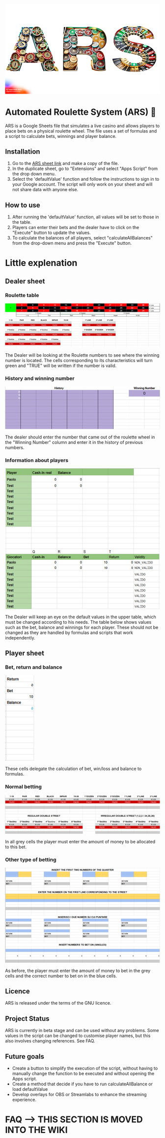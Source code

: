 ![Brand Image](brand-image.png)

# Automated Roulette System (ARS) 🎰

ARS is a Google Sheets file that simulates a live casino and allows players to place bets on a physical roulette wheel. The file uses a set of formulas and a script to calculate bets, winnings and player balance.

## Installation

1. Go to the [ARS sheet link](insert-link-here) and make a copy of the file.
2. In the duplicate sheet, go to "Extensions" and select "Apps Script" from the drop down menu.
3. Select the 'defaultValue' function and follow the instructions to sign in to your Google account. The script will only work on your sheet and will not share data with anyone else.

## How to use

1. After running the 'defaultValue' function, all values will be set to those in the table.
2. Players can enter their bets and the dealer have to click on the "Execute" button to update the values.
3. To calculate the balances of all players, select "calculateAllBalances" from the drop-down menu and press the "Execute" button.

# Little explenation 

## Dealer sheet

### Roulette table
![Roulette table](roulette.png)

The Dealer will be looking at the Roulette numbers to see where the winning number is located. The cells corresponding to its characteristics will turn green and "TRUE" will be written if the number is valid.

### History and winning number
![History of extracted numbers](history.png) 

The dealer should enter the number that came out of the roulette wheel in the "Winning Number" column and enter it in the history of previous numbers.

### Information about players
![players info](tabs.png)

The Dealer will keep an eye on the default values in the upper table, which must be changed according to his needs. The table below shows values such as the bet, balance and winnings for each player. These should not be changed as they are handled by formulas and scripts that work independently.

## Player sheet

### Bet, return and balance
![Bet, return and balance](RBB.png)

These cells delegate the calculation of bet, win/loss and balance to formulas.

### Normal betting 
![outside bet](regularplayer.png)

In all grey cells the player must enter the amount of money to be allocated to this bet.

### Other type of betting
![Other bet](otherbet.png)

As before, the player must enter the amount of money to bet in the grey cells and the correct number to bet on in the blue cells. 

## Licence

ARS is released under the terms of the GNU licence.

## Project Status

ARS is currently in beta stage and can be used without any problems. Some values in the script can be changed to customise player names, but this also involves changing references. See FAQ.

## Future goals

- Create a button to simplify the execution of the script, without having to manually change the function to be executed and without opening the Apps script.
- Create a method that decide if you have to run calculateAllBalance or load defaultValue
- Develop overlays for OBS or Streamlabs to enhance the streaming experience.

# FAQ --> THIS SECTION IS MOVED INTO THE WIKI

